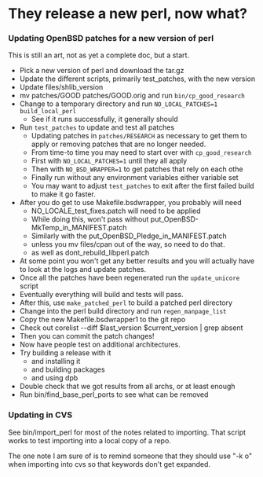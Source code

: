 # They release a new perl, now what?

### Updating OpenBSD patches for a new version of perl

This is still an art, not as yet a complete doc, but a start.

* Pick a new version of perl and download the tar.gz
* Update the different scripts, primarily test_patches, with the new version
* Update files/shlib_version
* mv patches/GOOD patches/GOOD.orig and run `bin/cp_good_research`
* Change to a temporary directory and run `NO_LOCAL_PATCHES=1 build_local_perl`
  * See if it runs successfully, it generally should
* Run `test_patches` to update and test all patches
  * Updating patches in `patches/RESEARCH` as necessary to get them to apply
    or removing patches that are no longer needed.
  * From time-to time you may need to start over with `cp_good_research`
  * First with `NO_LOCAL_PATCHES=1` until they all apply
  * Then with `NO_BSD_WRAPPER=1` to get patches that rely on each othe
  * Finally run without any environment variables either variable set
  * You may want to adjust `test_patches` to exit after the first
    failed build to make it go faster.
* After you do get to use Makefile.bsdwrapper, you probably will need
    * NO_LOCALE_test_fixes.patch will need to be applied
    * While doing this, won't pass without put_OpenBSD-MkTemp_in_MANIFEST.patch
    * Similarly with the put_OpenBSD_Pledge_in_MANIFEST.patch
    * unless you mv files/cpan out of the way, so need to do that.
    * as well as dont_rebuild_libperl.patch
* At some point you won't get any better results and you will actually have to
  look at the logs and update patches.
* Once all the patches have been regenerated run the `update_unicore` script
* Eventually everything will build and tests will pass.
* After this, use `make_patched_perl` to build a patched perl directory
* Change into the perl build directory and run `regen_manpage_list`
* Copy the new Makefile.bsdwrapper1 to the git repo
* Check out corelist --diff $last_version $current_version | grep absent
* Then you can commit the patch changes!
* Now have people test on additional architectures.
* Try building a release with it
    * and installing it
    * and building packages
    * and using dpb
* Double check that we got results from all archs, or at least enough
* Run bin/find_base_perl_ports to see what can be removed

### Updating in CVS
See bin/import_perl for most of the notes related to importing. That script
works to test importing into a local copy of a repo.

The one note I am sure of is to remind someone that they should use "-k o"
when importing into cvs so that keywords don't get expanded.
